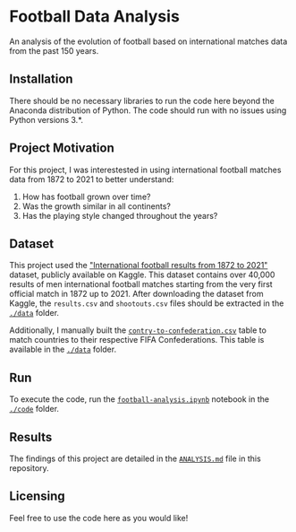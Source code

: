 # Football Data Analysis

An analysis of the evolution of football based on international matches data from the past 150 years.

## Installation

There should be no necessary libraries to run the code here beyond the Anaconda distribution of Python.  The code should run with no issues using Python versions 3.*.

## Project Motivation

For this project, I was interestested in using international football matches data from 1872 to 2021 to better understand:

1. How has football grown over time?
2. Was the growth similar in all continents?
3. Has the playing style changed throughout the years?

## Dataset

This project used the ["International football results from 1872 to 2021"](https://www.kaggle.com/datasets/martj42/international-football-results-from-1872-to-2017) dataset, publicly available on Kaggle. This dataset contains over 40,000 results of men international football matches starting from the very first official match in 1872 up to 2021. After downloading the dataset from Kaggle, the `results.csv` and `shootouts.csv` files should be extracted in the [`./data`](./data) folder.

Additionally, I manually built the [`contry-to-confederation.csv`](./data/contry-to-confederation.csv) table to match countries to their respective FIFA Confederations. This table is available in the [`./data`](./data) folder.

## Run

To execute the code, run the [`football-analysis.ipynb`](./code/football-analysis.ipynb) notebook in the [`./code`](./code) folder.

## Results

The findings of this project are detailed in the [`ANALYSIS.md`](./ANALYSIS.md) file in this repository.

## Licensing

Feel free to use the code here as you would like!